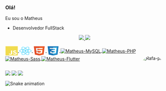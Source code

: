 ### Olá! 
Eu sou o Matheus

- Desenvolvedor FullStack


<div align="center">
  <a href="https://github.com/MatheusBrandao525">
  <img height="180em" src="https://github-readme-stats.vercel.app/api?username=MatheusBrandao525&show_icons=true&theme=github_dark&include_all_commits=true&count_private=true"/>
  <img height="180em" src="https://github-readme-stats.vercel.app/api/top-langs/?username=MatheusBrandao525&layout=compact&langs_count=7&theme=github_dark"/>
</div>
<div style="display: inline_block"><br>
  <img align="center" alt="Matheus-Js" height="30" width="40" src="https://raw.githubusercontent.com/devicons/devicon/master/icons/javascript/javascript-plain.svg">
  <img align="center" alt="Matheus-React" height="30" width="40" src="https://raw.githubusercontent.com/devicons/devicon/master/icons/react/react-original.svg">
  <img align="center" alt="Matheus-HTML" height="30" width="40" src="https://raw.githubusercontent.com/devicons/devicon/master/icons/html5/html5-original.svg">
  <img align="center" alt="Matheus-CSS" height="30" width="40" src="https://raw.githubusercontent.com/devicons/devicon/master/icons/css3/css3-original.svg">
  <img align="center" alt="Matheus-MySQL" height="30" width="40" src="https://cdn.jsdelivr.net/gh/devicons/devicon/icons/mysql/mysql-original.svg">
  <img align="center" alt="Matheus-PHP" height="30" width="40" src="https://cdn.jsdelivr.net/gh/devicons/devicon/icons/php/php-original.svg">
  <img align="center" alt="Matheus-Sass" height="30" width="40" src="https://cdn.jsdelivr.net/gh/devicons/devicon/icons/sass/sass-original.svg">
  <img align="center" alt="Matheus-Flutter" height="30" width="40" src="https://cdn.jsdelivr.net/gh/devicons/devicon/icons/adonisjs/adonisjs-original.svg" />
          

  <img align="right" alt="Rafa-pic" height="150" style="border-radius:50px;" src="https://cdn.dribbble.com/users/1151435/screenshots/3477811/attachments/766159/vader-vector-new_ods.png?compress=1&resize=400x300&vertical=top">
</div>
  
  ##
 
<div> 
  <a href="https://www.instagram.com/matheusfelipebrandrao" target="_blank"><img src="https://img.shields.io/badge/-Instagram-%23E4405F?style=for-the-badge&logo=instagram&logoColor=white" target="_blank"></a>
  <a href = "mailto:mafe123silva@gmail.com"><img src="https://img.shields.io/badge/-Gmail-%23333?style=for-the-badge&logo=gmail&logoColor=white" target="_blank"></a>
  <a href="https://www.linkedin.com/in/matheus-brandão-03081a1a7" target="_blank"><img src="https://img.shields.io/badge/-LinkedIn-%230077B5?style=for-the-badge&logo=linkedin&logoColor=white" target="_blank"></a> 
 
  ![Snake animation](https://github.com/MatheusBrandao525/matheusbrandao525/blob/output/github-contribution-grid-snake.svg) 
 
</div>
